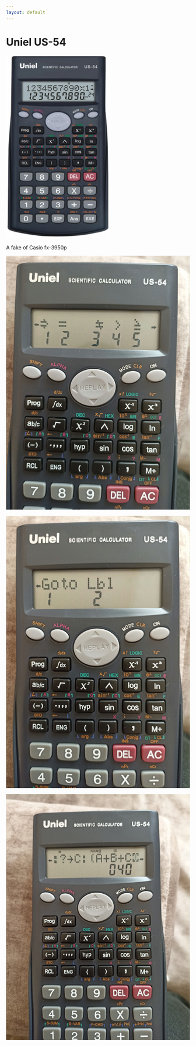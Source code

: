 ```yaml
---
layout: default
---
```

# Uniel US-54

<img src="render.jpg" height="500">

A fake of Casio fx-3950p

![](23442352.jpg)

![](1352354.jpg)

![](23453525.jpg)
